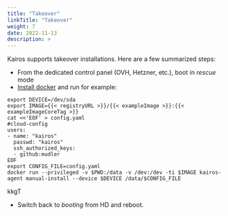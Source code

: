 ```yaml
---
title: "Takeover"
linkTitle: "Takeover"
weight: 7
date: 2022-11-13
description: >
---
```


Kairos supports takeover installations. Here are a few summarized steps:

- From the dedicated control panel (OVH, Hetzner, etc.), boot in *rescue* mode
- [Install docker](https://docs.docker.com/engine/install/debian/) and run for example:

```
export DEVICE=/dev/sda
export IMAGE={{< registryURL >}}/{{< exampleImage >}}:{{< exampleImageCoreTag >}}
cat <<'EOF' > config.yaml
#cloud-config
users:
- name: "kairos"
  passwd: "kairos"
  ssh_authorized_keys:
  - github:mudler
EOF
export CONFIG_FILE=config.yaml
docker run --privileged -v $PWD:/data -v /dev:/dev -ti $IMAGE kairos-agent manual-install --device $DEVICE /data/$CONFIG_FILE
```
kkgT
- Switch back to *booting* from HD and reboot.
